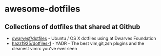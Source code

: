 # awesome-dotfiles

## Collections of dotfiles that shared at Github

- [dwarvesf/dotfiles](https://github.com/dwarvesf/dotfiles) - Ubuntu / OS X dotfiles using at Dwarves Foundation
- [hazz1925/dotfiles-1](https://github.com/cowboy/dotfiles) - YADR - The best vim,git,zsh plugins and the cleanest vimrc you've ever seen